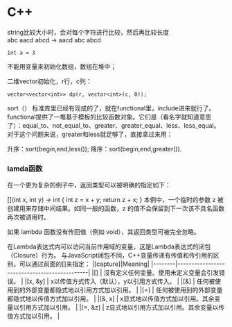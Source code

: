 # C++

string比较大小时，会对每个字符进行比较，然后再比较长度  
abc aacd abcd -> aacd abc abcd 

```
int a = 3
```

不能用变量来初始化数组，数组在堆中；

二维vector初始化，r行，c列：
```
vector<vector<int>> dp(r, vector<int>(c, 0));
```
sort（）
标准库里已经有现成的了，就在functional里，include进来就行了。functional提供了一堆基于模板的比较函数对象。它们是（看名字就知道意思了）：equal_to<Type>、not_equal_to<Type>、greater<Type>、greater_equal<Type>、less<Type>、less_equal<Type>。对于这个问题来说，greater和less就足够了，直接拿过来用：

升序：sort(begin,end,less<data-type>());
降序：sort(begin,end,greater<data-type>()).
  
  
### lamda函数
在一个更为复杂的例子中，返回类型可以被明确的指定如下：

[](int x, int y) -> int { int z = x + y; return z + x; }
本例中，一个临时的参数 z 被创建用来存储中间结果。如同一般的函数，z 的值不会保留到下一次该不具名函数再次被调用时。

如果 lambda 函数没有传回值（例如 void），其返回类型可被完全忽略。

在Lambda表达式内可以访问当前作用域的变量，这是Lambda表达式的闭包（Closure）行为。 与JavaScript闭包不同，C++变量传递有传值和传引用的区别。可以通过前面的[]来指定：
|[capture]|Meaning|
|--------|----------------------------------------------|
|[]      | 沒有定义任何变量。使用未定义变量会引发错误。  |
|[x, &y] | x以传值方式传入（默认），y以引用方式传入。  |
|[&]     | 任何被使用到的外部变量都隐式地以引用方式加以引用。  |
|[=]     | 任何被使用到的外部变量都隐式地以传值方式加以引用。  |
|[&, x]  | x显式地以传值方式加以引用。其余变量以引用方式加以引用。  |
|[=, &z] | z显式地以引用方式加以引用。其余变量以传值方式加以引用。  |
